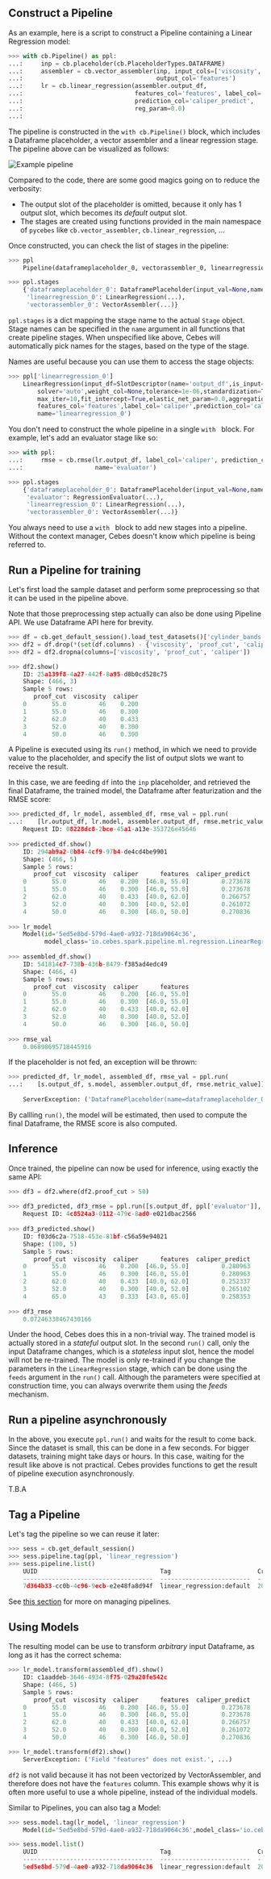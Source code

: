 ## Construct a Pipeline

As an example, here is a script to construct a Pipeline containing a Linear Regression model:

```python
>>> with cb.Pipeline() as ppl:
...:     inp = cb.placeholder(cb.PlaceholderTypes.DATAFRAME)
...:     assembler = cb.vector_assembler(inp, input_cols=['viscosity', 'proof_cut'], 
...:                                     output_col='features')
...:     lr = cb.linear_regression(assembler.output_df, 
...:                               features_col='features', label_col='caliper',
...:                               prediction_col='caliper_predict', 
...:                               reg_param=0.0)
...:                                      
```

The pipeline is constructed in the `with cb.Pipeline()` block, which includes a Dataframe placeholder, 
a vector assembler and a linear regression stage. The pipeline above can be visualized as follows:

![Example pipeline](imgs/pipeline_example.png)

Compared to the code, there are some good magics going on to reduce the verbosity:

- The output slot of the placeholder is omitted, because it only has 1 output slot, which becomes
its _default_ output slot.
-  The stages are created using functions provided in the main namespace of `pycebes` like 
`cb.vector_assembler`, `cb.linear_regression`, ...

Once constructed, you can check the list of stages in the pipeline:

```python
>>> ppl
    Pipeline(dataframeplaceholder_0, vectorassembler_0, linearregression_0)

>>> ppl.stages
    {'dataframeplaceholder_0': DataframePlaceholder(input_val=None,name='dataframeplaceholder_0'),
     'linearregression_0': LinearRegression(...),
     'vectorassembler_0': VectorAssembler(...)}
```

`ppl.stages` is a dict mapping the stage name to the actual `Stage` object. Stage names can be 
specified in the `name` argument in all functions that create pipeline stages. When unspecified 
like above, Cebes will automatically pick names for the stages, based on the type of the stage.

Names are useful because you can use them to access the stage objects:

```python
>>> ppl['linearregression_0']
    LinearRegression(input_df=SlotDescriptor(name='output_df',is_input=False),
        solver='auto',weight_col=None,tolerance=1e-06,standardization=True,reg_param=0.0,
        max_iter=10,fit_intercept=True,elastic_net_param=0.0,aggregation_depth=2,
        features_col='features',label_col='caliper',prediction_col='caliper_predict',
        name='linearregression_0')
```

You don't need to construct the whole pipeline in a single `with ` block. For example, 
let's add an evaluator stage like so:

```python
>>> with ppl:
...:     rmse = cb.rmse(lr.output_df, label_col='caliper', prediction_col='caliper_predict',
...:                    name='evaluator')

>>> ppl.stages
    {'dataframeplaceholder_0': DataframePlaceholder(input_val=None,name='dataframeplaceholder_0'),
     'evaluator': RegressionEvaluator(...),
     'linearregression_0': LinearRegression(...),
     'vectorassembler_0': VectorAssembler(...)}
```

You always need to use a `with ` block to add new stages into a pipeline. Without the context manager,
Cebes doesn't know which pipeline is being referred to.

## Run a Pipeline for training

Let's first load the sample dataset and perform some preprocessing so that it can be used 
in the pipeline above.

Note that those preprocessing step actually can also be done using Pipeline API. We use 
Dataframe API here for brevity.

```python
>>> df = cb.get_default_session().load_test_datasets()['cylinder_bands']
>>> df2 = df.drop(*(set(df.columns) - {'viscosity', 'proof_cut', 'caliper'}))
>>> df2 = df2.dropna(columns=['viscosity', 'proof_cut', 'caliper'])

>>> df2.show()
    ID: 25a139f8-4a27-442f-8a95-d8b0cd528c75
    Shape: (466, 3)
    Sample 5 rows:
       proof_cut  viscosity  caliper
    0       55.0         46    0.200
    1       55.0         46    0.300
    2       62.0         40    0.433
    3       52.0         40    0.300
    4       50.0         46    0.300
```

A Pipeline is executed using its `run()` method, in which we need to provide value to the 
placeholder, and specify the list of output slots we want to receive the result.

In this case, we are feeding `df` into the `inp` placeholder, and retrieved the final 
Dataframe, the trained model, the Dataframe after featurization and the RMSE score:

```python
>>> predicted_df, lr_model, assembled_df, rmse_val = ppl.run(
...:    [lr.output_df, lr.model, assembler.output_df, rmse.metric_value], feeds={inp: df2})
    Request ID: 08228dc8-2bce-45a1-a13e-353726e45646
    
>>> predicted_df.show()
    ID: 294ab9a2-0b84-4cf9-97b4-de4cd4be9901
    Shape: (466, 5)
    Sample 5 rows:
       proof_cut  viscosity  caliper      features  caliper_predict
    0       55.0         46    0.200  [46.0, 55.0]         0.273678
    1       55.0         46    0.300  [46.0, 55.0]         0.273678
    2       62.0         40    0.433  [40.0, 62.0]         0.266757
    3       52.0         40    0.300  [40.0, 52.0]         0.261072
    4       50.0         46    0.300  [46.0, 50.0]         0.270836
    
>>> lr_model
    Model(id='5ed5e8bd-579d-4ae0-a932-718da9064c36',
          model_class='io.cebes.spark.pipeline.ml.regression.LinearRegressionModel')
    
>>> assembled_df.show()
    ID: 541814c7-738b-436b-8479-f385ad4edc49
    Shape: (466, 4)
    Sample 5 rows:
       proof_cut  viscosity  caliper      features
    0       55.0         46    0.200  [46.0, 55.0]
    1       55.0         46    0.300  [46.0, 55.0]
    2       62.0         40    0.433  [40.0, 62.0]
    3       52.0         40    0.300  [40.0, 52.0]
    4       50.0         46    0.300  [46.0, 50.0]
    
>>> rmse_val
    0.06898695718445916
```

If the placeholder is not fed, an exception will be thrown:

```python
>>> predicted_df, lr_model, assembled_df, rmse_val = ppl.run(
...:    [s.output_df, s.model, assembler.output_df, rmse.metric_value])
    
    ServerException: ('DataframePlaceholder(name=dataframeplaceholder_0): Input slot inputVal is undefined', ...)
```

By callling `run()`, the model will be estimated, then used to compute the final 
Dataframe, the RMSE score is also computed.

## Inference 

Once trained, the pipeline can now be used for inference, using exactly the same API:

```python
>>> df3 = df2.where(df2.proof_cut > 50)
    
>>> df3_predicted, df3_rmse = ppl.run([s.output_df, ppl['evaluator']], feeds={inp: df3})
    Request ID: 4c8524a3-0112-479c-8ad0-e021dbac2566
    
>>> df3_predicted.show()
    ID: f03d6c2a-7518-453e-81bf-c56a59e94021
    Shape: (100, 5)
    Sample 5 rows:
       proof_cut  viscosity  caliper      features  caliper_predict
    0       55.0         46    0.200  [46.0, 55.0]         0.280963
    1       55.0         46    0.300  [46.0, 55.0]         0.280963
    2       62.0         40    0.433  [40.0, 62.0]         0.252337
    3       52.0         40    0.300  [40.0, 52.0]         0.265102
    4       65.0         43    0.333  [43.0, 65.0]         0.258353
    
>>> df3_rmse
    0.07246338467430166
```

Under the hood, Cebes does this in a non-trivial way. The trained model is actually stored
in a _stateful_ output slot. In the second `run()` call, only the input Dataframe changes,
which is a _stateless_ input slot, hence the model will not be re-trained.
The model is only re-trained if you change the parameters in the `LinearRegression` stage,
which can be done using the `feeds` argument in the `run()` call. Although the parameters
were specified at construction time, you can always overwrite them using the _feeds_ mechanism.

## Run a pipeline asynchronously

In the above, you execute `ppl.run()` and waits for the result to come back. Since the 
dataset is small, this can be done in a few seconds. For bigger datasets, training might 
take days or hours. In this case, waiting for the result like above is not practical.
Cebes provides functions to get the result of pipeline execution asynchronously.

T.B.A

## Tag a Pipeline

Let's tag the pipeline so we can reuse it later:

```python
>>> sess = cb.get_default_session()
>>> sess.pipeline.tag(ppl, 'linear_regression')
>>> sess.pipeline.list()
    UUID                                  Tag                        Created                       # of stages
    ------------------------------------  -------------------------  --------------------------  -------------
    7d364b33-cc0b-4c96-9ecb-e2e48fa8d94f  linear_regression:default  2017-12-31 21:13:49.207000              4
```

See [this section](session_df.md) for more on managing pipelines.

## Using Models

The resulting model can be use to transform _arbitrary_ input Dataframe, as long as it has the correct schema:

```python
>>> lr_model.transform(assembled_df).show()
    ID: c1aaddeb-3646-4934-8f75-029a20fe542c
    Shape: (466, 5)
    Sample 5 rows:
       proof_cut  viscosity  caliper      features  caliper_predict
    0       55.0         46    0.200  [46.0, 55.0]         0.273678
    1       55.0         46    0.300  [46.0, 55.0]         0.273678
    2       62.0         40    0.433  [40.0, 62.0]         0.266757
    3       52.0         40    0.300  [40.0, 52.0]         0.261072
    4       50.0         46    0.300  [46.0, 50.0]         0.270836

>>> lr_model.transform(df2).show()
    ServerException: ('Field "features" does not exist.', ...)
```

`df2` is not valid because it has not been vectorized by VectorAssembler, and therefore does not have the 
`features` column. This example shows why it is often more useful to use a whole pipeline, instead of 
the individual models.

Similar to Pipelines, you can also tag a Model:

```python
>>> sess.model.tag(lr_model, 'linear_regression')
    Model(id='5ed5e8bd-579d-4ae0-a932-718da9064c36',model_class='io.cebes.spark.pipeline.ml.regression.LinearRegressionModel')

>>> sess.model.list()
    UUID                                  Tag                        Created                     Model class
    ------------------------------------  -------------------------  --------------------------  -----------------------------------------------------------
    5ed5e8bd-579d-4ae0-a932-718da9064c36  linear_regression:default  2018-01-06 01:14:59.294000  io.cebes.spark.pipeline.ml.regression.LinearRegressionModel
```
